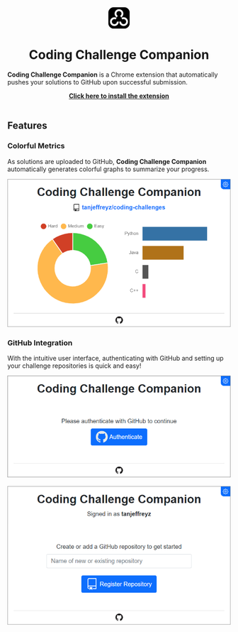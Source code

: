 <div align="center">
  <img src="resources/icons/thick/icon-48px.png" />
  <h1>Coding Challenge Companion</h1>
</div>

**Coding Challenge Companion** is a Chrome extension that automatically pushes your solutions to GitHub upon successful submission.

<div align="center">
  <a href=""><b>Click here to install the extension</b></a>
</div>

<br>


## Features
### Colorful Metrics
As solutions are uploaded to GitHub, **Coding Challenge Companion** automatically generates colorful graphs to summarize your progress.

<div align="center">
  <img src="resources/images/main_page.png" width="600px" />
</div>


### GitHub Integration
With the intuitive user interface, authenticating with GitHub and setting up your challenge repositories is quick and easy!

<div align="center">
  <img src="resources/images/authentication_page.png" width="600px" />
  <br><br>
  <img src="resources/images/register_repo_page.png" width="600px" />
</div>

